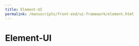 ```yaml
---
title: Element-UI
permalink: /manuscripts/front-end/ui-framework/element.html
---
```


# Element-UI
